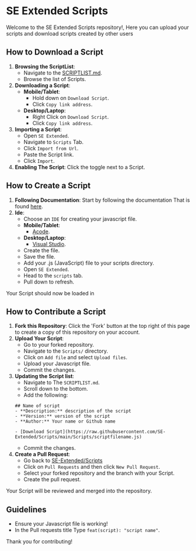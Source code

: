 # SE Extended Scripts
Welcome to the SE Extended Scripts repository!, Here you can upload your scripts and download scripts created by other users

## How to Download a Script
1. **Browsing the ScriptList**:
    - Navigate to the [SCRIPTLIST.md](https://github.com/SE-Extended/Scripts/blob/main/SCRIPTLIST.md).
    - Browse the list of Scripts.
2. **Downloading a Script**:
    - **Mobile/Tablet**:
        - Hold down on `Download Script`.
        - Click `Copy link address`.
    - **Desktop/Laptop**:
        - Right Click on `Download Script`.
        - Click `Copy link address`.
3. **Importing a Script**:
    - Open `SE Extended`.
    - Navigate to `Scripts` Tab.
    - Click `Import from Url`.
    - Paste the Script link.
    - Click `Import`.
4. **Enabling The Script**: Click the toggle next to a Script.

## How to Create a Script
1. **Following Documentation**: Start by following the documentation That is found [here](https://github.com/SE-Extended/Scripts/blob/main/DOCUMENTATION.md).
2. **Ide**:
    - Choose an `IDE` for creating your javascript file.
    - **Mobile/Tablet**:
       - [Acode](https://github.com/deadlyjack/Acode).
    - **Desktop/Laptop**:
       - [Visual Studio](https://visualstudio.microsoft.com).
    - Create the file.
    - Save the file.
    - Add your .js (JavaScript) file to your scripts directory.
    - Open `SE Extended`.
    - Head to the `scripts` tab.
    - Pull down to refresh.

Your Script should now be loaded in 
## How to Contribute a Script

1. **Fork this Repository**: Click the 'Fork' button at the top right of this page to create a copy of this repository on your account.
2. **Upload Your Script**:
    - Go to your forked repository.
    - Navigate to the `Scripts/` directory.
    - Click on `Add file` and select `Upload files`.
    - Upload your Javascript file.
    - Commit the changes.
3. **Updating the Script list**:
    - Navigate to The `SCRIPTLIST.md`.
    - Scroll down to the bottom.
    - Add the following:
    ```
    ## Name of script
    - **Description:** description of the script
    - **Version:** version of the script
    - **Author:** Your name or Github name 

    - [Download Script](https://raw.githubusercontent.com/SE-Extended/Scripts/main/Scripts/scriptfilename.js)
    ```
    - Commit the changes.
4. **Create a Pull Request**:
    - Go back to [SE-Extended/Scripts](https://github.com/SE-Extended/Scripts)
    - Click on `Pull Requests` and then click `New Pull Request`.
    - Select your forked repository and the branch with your Script.
    - Create the pull request.

Your Script will be reviewed and merged into the repository.
## Guidelines

- Ensure your Javascript file is working!
- In the Pull requests title Type `feat(script): "script name"`.

Thank you for contributing!
